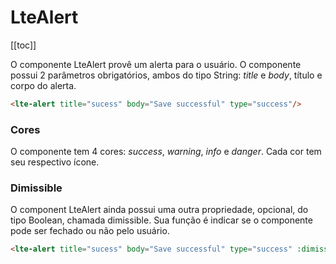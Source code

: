 # LteAlert

[[toc]]

O componente LteAlert provê um alerta para o usuário. O componente possui 2 parâmetros obrigatórios, ambos do tipo String: _title_ e _body_, título e corpo do alerta.


```html
<lte-alert title="sucess" body="Save successful" type="success"/>
```
<lte-alert title="sucess" body="Save successful" type="success"/>

### Cores 

O componente tem 4 cores: _success_, _warning_, _info_ e _danger_. Cada cor tem seu respectivo ícone.

<lte-alert title="sucess" body="Save successful" type="success"/>
<lte-alert title="info" body="34 registros" type="info"/>
<lte-alert title="Cuidado" body="Curva perigosa a frente" type="warning"/>
<lte-alert title="Perigo" body="Operação perigosa" type="danger"/>

### Dimissible

O component LteAlert ainda possui uma outra propriedade, opcional, do tipo Boolean, chamada dimissible. Sua função é indicar se o componente pode ser fechado ou não pelo usuário.


```html
<lte-alert title="sucess" body="Save successful" type="success" :dimissible="true"/>
```
<lte-alert title="sucess" body="Save successful" type="success" :dimissible="true"/>

